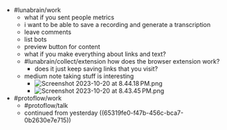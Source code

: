 - #lunabrain/work
	- what if you sent people metrics
	- i want to be able to save a recording and generate a transcription
	- leave comments
	- list bots
	- preview button for content
	- what if you make everything about links and text?
	- #lunabrain/collect/extension how does the browser extension work?
		- does it just keep saving links that you visit?
	- medium note taking stuff is interesting
		- ![Screenshot 2023-10-20 at 8.44.18 PM.png](../assets/Screenshot_2023-10-20_at_8.44.18 PM_1697859914871_0.png)
		- ![Screenshot 2023-10-20 at 8.43.45 PM.png](../assets/Screenshot_2023-10-20_at_8.43.45 PM_1697859904322_0.png)
- #protoflow/work
	- #protoflow/talk
	- continued from yesterday ((65319fe0-f47b-456c-bca7-0b2630e7e715))